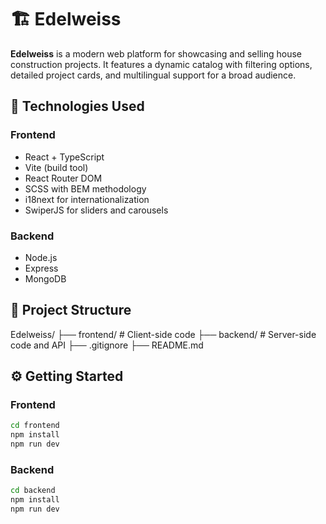 # 🏗 Edelweiss

**Edelweiss** is a modern web platform for showcasing and selling house construction projects. It features a dynamic catalog with filtering options, detailed project cards, and multilingual support for a broad audience.

## 🚀 Technologies Used

### Frontend

- React + TypeScript
- Vite (build tool)
- React Router DOM
- SCSS with BEM methodology
- i18next for internationalization
- SwiperJS for sliders and carousels

### Backend

- Node.js
- Express
- MongoDB

## 📁 Project Structure

Edelweiss/
├── frontend/ # Client-side code
├── backend/ # Server-side code and API
├── .gitignore
├── README.md

## ⚙️ Getting Started

### Frontend

```bash
cd frontend
npm install
npm run dev
```

### Backend
```bash
cd backend
npm install
npm run dev
```
